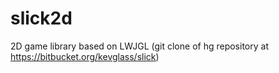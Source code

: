 slick2d
=======

2D game library based on LWJGL (git clone of hg repository at https://bitbucket.org/kevglass/slick)